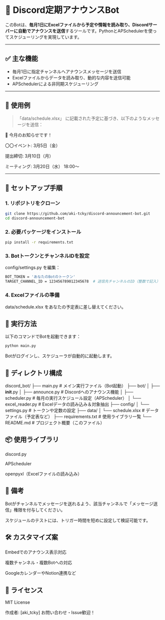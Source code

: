 # 📅 Discord定期アナウンスBot

このBotは、**毎月1日にExcelファイルから予定や情報を読み取り、Discordサーバーに自動でアナウンスを送信**するツールです。PythonとAPSchedulerを使ってスケジューリングを実現しています。

---

## ✅ 主な機能

- 毎月1日に指定チャンネルへアナウンスメッセージを送信
- Excelファイルからデータを読み取り、動的な内容を送信可能
- APSchedulerによる非同期スケジューリング

---

## 🧾 使用例

> 「data/schedule.xlsx」 に記載された予定に基づき、以下のようなメッセージを送信：

📢 今月のお知らせです！

〇〇イベント: 3月5日（金）

提出締切: 3月10日（月）

ミーティング: 3月20日（水） 18:00～


---

## 🔧 セットアップ手順

### 1. リポジトリをクローン

```bash
git clone https://github.com/aki-tcky/discord-announcement-bot.git
cd discord-announcement-bot
```

### 2. 必要パッケージをインストール
```bash
pip install -r requirements.txt
```
### 3. BotトークンとチャンネルIDを設定
config/settings.py を編集：
```bash
BOT_TOKEN = 'あなたのBotのトークン'
TARGET_CHANNEL_ID = 123456789012345678  # 送信先チャンネルのID（整数で記入）
```

### 4. Excelファイルの準備
data/schedule.xlsx をあなたの予定表に差し替えてください。

## 🚀 実行方法
以下のコマンドでBotを起動できます：

``` bash
python main.py
```
Botがログインし、スケジューラが自動的に起動します。

## 📁 ディレクトリ構成
discord_bot/
├── main.py                  # メイン実行ファイル（Bot起動）
├── bot/
│   ├── __init__.py
│   ├── announce.py          # Discordへのアナウンス機能
│   ├── scheduler.py         # 毎月の実行スケジュール設定（APScheduler）
│   └── excel_reader.py      # Excelデータの読み込み＆対象抽出
├── config/
│   └── settings.py          # トークンや定数の設定
├── data/
│   └── schedule.xlsx        # データファイル（予定表など）
├── requirements.txt         # 使用ライブラリ一覧
└── README.md                # プロジェクト概要（このファイル）

## 📦 使用ライブラリ
discord.py

APScheduler

openpyxl（Excelファイルの読み込み）

## 📌 備考
Botがチャンネルでメッセージを送れるよう、該当チャンネルで「メッセージ送信」権限を付与してください。

スケジュールのテストには、トリガー時間を短めに設定して検証可能です。

## 🛠 カスタマイズ案
Embedでのアナウンス表示対応

複数チャンネル・複数Botへの対応

GoogleカレンダーやNotion連携など

## 📝 ライセンス
MIT License



作成者: [aki_tcky]
お問い合わせ・Issue歓迎！